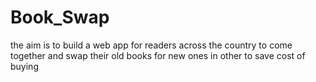 # Book_Swap
the aim is to build a web app for readers across the country to come together and swap their old books for new ones in other to save cost of buying 
